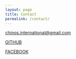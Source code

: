 ```yaml
---
layout: page
title: Contact
permalink: /contact/
---
```


[chinos.international@gmail.com][email]

[GITHUB][gh]

[FACEBOOK][fb]

[email]: chinos.international@gmail.com
[gh]: https://github.com/chinosInternationalCC
[fb]: https://www.facebook.com/chinos.international.cc



